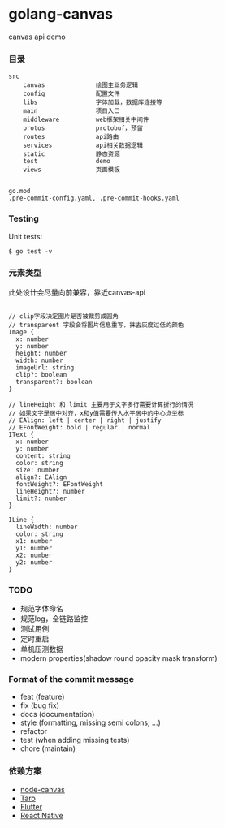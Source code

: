 # golang-canvas
canvas api demo

### 目录

```
src
	canvas              绘图主业务逻辑
	config              配置文件
	libs                字体加载，数据库连接等
	main                项目入口
	middleware          web框架相关中间件
	protos              protobuf，预留
	routes              api路由
	services            api相关数据逻辑
	static              静态资源
	test                demo
	views               页面模板
	

go.mod
.pre-commit-config.yaml, .pre-commit-hooks.yaml
```


### Testing
Unit tests:

```
$ go test -v
```


### 元素类型

此处设计会尽量向前兼容，靠近canvas-api

```

// clip字段决定图片是否被裁剪成圆角
// transparent 字段会将图片信息重写，抹去灰度过低的颜色
Image {
  x: number
  y: number
  height: number
  width: number
  imageUrl: string
  clip?: boolean
  transparent?: boolean
}

// lineHeight 和 limit 主要用于文字多行需要计算折行的情况
// 如果文字是居中对齐，x和y值需要传入水平居中的中心点坐标
// EAlign: left | center | right | justify
// EFontWeight: bold | regular | normal
IText {
  x: number
  y: number
  content: string
  color: string
  size: number
  align?: EAlign
  fontWeight?: EFontWeight
  lineHeight?: number
  limit?: number
}

ILine {
  lineWidth: number
  color: string
  x1: number
  y1: number
  x2: number
  y2: number
}
```


### TODO

- 规范字体命名
- 规范log，全链路监控
- 测试用例
- 定时重启
- 单机压测数据
- modern properties(shadow round opacity mask transform)

### Format of the commit message
- feat (feature)
- fix (bug fix)
- docs (documentation)
- style (formatting, missing semi colons, …)
- refactor
- test (when adding missing tests)
- chore (maintain)

### 依赖方案

+ [node-canvas](https://github.com/Automattic/node-canvas)
+ [Taro](https://github.com/NervJS/taro)
+ [Flutter](https://github.com/flutter/flutter)
+ [React Native](https://github.com/facebook/react-native)


